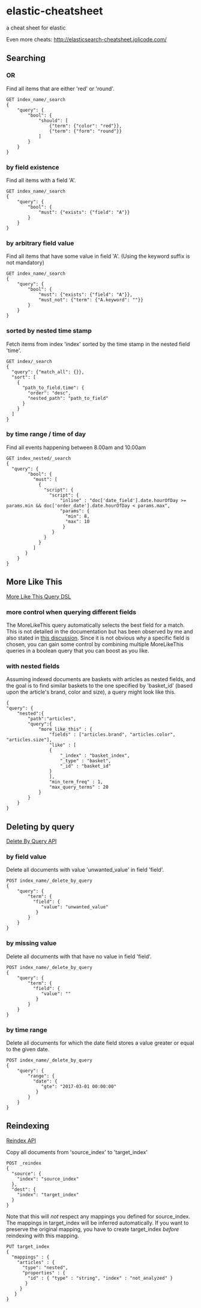 # elastic-cheatsheet
a cheat sheet for elastic

Even more cheats: http://elasticsearch-cheatsheet.jolicode.com/

## Searching
### OR
Find all items that are either 'red' or 'round'. 
```[source,js]
GET index_name/_search
{
    "query": {
        "bool": {
            "should": [
                {"term": {"color": "red"}},
                {"term": {"form": "round"}}
            ]
        }
    }
}
```
### by field existence 
Find all items with a field 'A'.
```[source,js]
GET index_name/_search
{
    "query": {
        "bool": {
            "must": {"exists": {"field": "A"}}
        }
    }
}
```
### by arbitrary field value
Find all items that have some value in field 'A'. (Using the keyword suffix is not mandatory)
```[source,js]
GET index_name/_search
{
    "query": {
        "bool": {
            "must": {"exists": {"field": "A"}},
            "must_not": {"term": {"A.keyword": ""}}
        }
    }
}
```
### sorted by nested time stamp
Fetch items from index 'index' sorted by the time stamp in the nested field 'time'.
```[source,js]
GET index/_search
{
  "query": {"match_all": {}},
  "sort": [
    {
      "path_to_field.time": {
        "order": "desc",
        "nested_path": "path_to_field"
      }
    }
  ]
}
```
### by time range / time of day
Find all events happening between 8.00am and 10.00am
```[source,js]
GET index_nested/_search
{
  "query": {
        "bool": {
          "must": [
            {
              "script": {
                "script": {
                    "inline" : "doc['date_field'].date.hourOfDay >= params.min && doc['order_date'].date.hourOfDay < params.max",
                    "params": {
                      "min": 8,
                      "max": 10
                     }
                 }
              }
            }
          ]
       }
    }
}
```

## More Like This
[More Like This Query DSL](https://www.elastic.co/guide/en/elasticsearch/reference/current/query-dsl-mlt-query.html)
### more control when querying different fields
The MoreLikeThis query automatically selects the best field for a match. This is not detailed in the documentation but has been observed by me and also stated in [this discussion](https://github.com/elastic/elasticsearch/issues/13654). Since it is not obvious _why_ a specific field is chosen, you can gain some control by combining multiple MoreLikeThis queries in a boolean query that you can boost as you like. 
### with nested fields
Assuming indexed documents are baskets with articles as nested fields, and the goal is to find similar baskets to the one specified by 'basket_id' (based upon the article's brand, color and size), a query might look like this.
```[source,js]
{
"query": {
    "nested":{
        "path":"articles",
        "query":{
            "more_like_this" : {
                "fields" : ["articles.brand", "articles.color", "articles.size"],
                "like" : [
                {
                    "_index" : "basket_index",
                    "_type" : "basket",
                    "_id" : "basket_id"
                }
                ],
                "min_term_freq" : 1,
                "max_query_terms" : 20
            }
        }
    }
}
```
## Deleting by query
[Delete By Query API](https://www.elastic.co/guide/en/elasticsearch/reference/current/docs-delete-by-query.html)
### by field value
Delete all documents with value 'unwanted_value' in field 'field'.
```[source,js]
POST index_name/_delete_by_query
{
    "query": {
        "term": {
          "field": {
             "value": "unwanted_value"
           }
        }
    }
}
```
### by missing value
Delete all documents with that have no value in field 'field'.
```[source,js]
POST index_name/_delete_by_query
{
    "query": {
        "term": {
          "field": {
             "value": ""
           }
        }
    }
}
```
### by time range
Delete all documents for which the date field stores a value greater or equal to the given date.
```[source,js]
POST index_name/_delete_by_query
{
    "query": {
        "range": {
          "date": {
             "gte": "2017-03-01 00:00:00"
           }
        }
    }
}
```
## Reindexing
[Reindex API](https://www.elastic.co/guide/en/elasticsearch/reference/current/docs-reindex.html)

Copy all documents from 'source_index' to 'target_index'
```[source,js]
POST _reindex
{
  "source": {
    "index": "source_index"
  },
  "dest": {
    "index": "target_index"
  }
}
```
Note that this will *not* respect any mappings you defined for source_index. The mappings in target_index will be inferred automatically. If you want to preserve the original mapping, you have to create target_index *before* reindexing with this mapping. 
```[source,js]
PUT target_index 
{
  "mappings" : {
    "articles" : {
      "type": "nested",
      "properties" : {
        "id" : { "type" : "string", "index" : "not_analyzed" }
       }
     }
   }
}   
```
